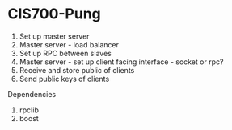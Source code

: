 # CIS700-Pung

1. Set up master server
2. Master server - load balancer 
3. Set up RPC between slaves
4. Master server - set up client facing interface - socket or rpc?
5. Receive and store public of clients
6. Send public keys of clients

Dependencies 

1. rpclib
2. boost

